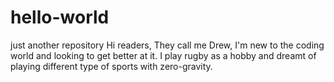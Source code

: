 # hello-world
just another repository
Hi readers,
They call me Drew, I'm new to the coding world and looking to get better at it.
I play rugby as a hobby and dreamt of playing different type of sports with zero-gravity.
